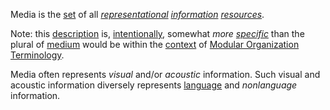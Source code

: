 Media is the [set](https://github.com/gcassel/Modular-Organization-Terminology/blob/master/terms/set.md) of all *[representational](https://github.com/gcassel/Modular-Organization-Terminology/blob/master/terms/representation.md) [information](https://github.com/gcassel/Modular-Organization-Terminology/blob/master/terms/information.md) [resources](https://github.com/gcassel/Modular-Organization-Terminology/blob/master/terms/resource.md)*.

Note: this [description](https://github.com/gcassel/Modular-Organization-Terminology/blob/master/terms/description.md) is, [intentionally](https://github.com/gcassel/Modular-Organization-Terminology/blob/master/terms/intention.md), somewhat *more [specific](https://github.com/gcassel/Modular-Organization-Terminology/blob/master/terms/specific.md)* than the plural of [medium](https://github.com/gcassel/Modular-Organization-Terminology/blob/master/terms/medium.md) would be within the [context](https://github.com/gcassel/Modular-Organization-Terminology/blob/master/terms/context.md) of [Modular Organization Terminology](https://github.com/gcassel/Modular-Organization-Terminology).

Media often represents *visual* and/or *acoustic* information.  Such visual and acoustic information diversely represents [language](https://github.com/gcassel/Modular-Organization-Terminology/blob/master/terms/language.md) and *nonlanguage* information.
